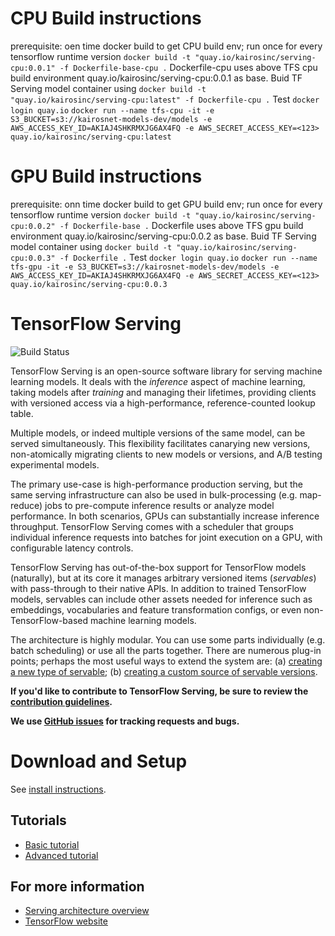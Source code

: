 # CPU Build instructions
prerequisite: oen time docker build to get CPU build env; run once for every tensorflow runtime version 
`docker build -t "quay.io/kairosinc/serving-cpu:0.0.1" -f Dockerfile-base-cpu .`
Dockerfile-cpu uses above TFS cpu build environment quay.io/kairosinc/serving-cpu:0.0.1 as base. Buid TF Serving model container using
`docker build -t "quay.io/kairosinc/serving-cpu:latest" -f Dockerfile-cpu .`
Test 
`docker login quay.io`
`docker run --name tfs-cpu -it -e S3_BUCKET=s3://kairosnet-models-dev/models -e AWS_ACCESS_KEY_ID=AKIAJ4SHKRMXJG6AX4FQ -e AWS_SECRET_ACCESS_KEY=<123> quay.io/kairosinc/serving-cpu:latest`

# GPU Build instructions
prerequisite: onn time docker build to get GPU build env; run once for every tensorflow runtime version 
`docker build -t "quay.io/kairosinc/serving-cpu:0.0.2" -f Dockerfile-base .`
Dockerfile uses above TFS gpu build environment quay.io/kairosinc/serving-cpu:0.0.2 as base. Buid TF Serving model container using
`docker build -t "quay.io/kairosinc/serving-cpu:0.0.3" -f Dockerfile .`
Test 
`docker login quay.io`
`docker run --name tfs-gpu -it -e S3_BUCKET=s3://kairosnet-models-dev/models -e AWS_ACCESS_KEY_ID=AKIAJ4SHKRMXJG6AX4FQ -e AWS_SECRET_ACCESS_KEY=<123> quay.io/kairosinc/serving-cpu:0.0.3`

# TensorFlow Serving

![Build Status](https://storage.googleapis.com/tensorflow-serving-kokoro-build-badges/ubuntu.png)

TensorFlow Serving is an open-source software library for serving
machine learning models. It deals with the *inference* aspect of machine
learning, taking models after *training* and managing their lifetimes, providing
clients with versioned access via a high-performance, reference-counted lookup
table.

Multiple models, or indeed multiple versions of the same model, can be served
simultaneously. This flexibility facilitates canarying new versions,
non-atomically migrating clients to new models or versions, and A/B testing
experimental models.

The primary use-case is high-performance production serving, but the same
serving infrastructure can also be used in bulk-processing (e.g. map-reduce)
jobs to pre-compute inference results or analyze model performance. In both
scenarios, GPUs can substantially increase inference throughput. TensorFlow
Serving comes with a scheduler that groups individual inference requests into
batches for joint execution on a GPU, with configurable latency controls.

TensorFlow Serving has out-of-the-box support for TensorFlow models (naturally),
but at its core it manages arbitrary versioned items (*servables*) with
pass-through to their native APIs. In addition to trained TensorFlow models,
servables can include other assets needed for inference such as embeddings,
vocabularies and feature transformation configs, or even non-TensorFlow-based
machine learning models.

The architecture is highly modular. You can use some parts individually (e.g.
batch scheduling) or use all the parts together. There are numerous plug-in
points; perhaps the most useful ways to extend the system are:
(a) [creating a new type of servable](tensorflow_serving/g3doc/custom_servable.md);
(b) [creating a custom source of servable versions](tensorflow_serving/g3doc/custom_source.md).

**If you'd like to contribute to TensorFlow Serving, be sure to review the
[contribution guidelines](CONTRIBUTING.md).**

**We use [GitHub issues](https://github.com/tensorflow/serving/issues) for
tracking requests and bugs.**

# Download and Setup

See [install instructions](tensorflow_serving/g3doc/setup.md).

## Tutorials

* [Basic tutorial](tensorflow_serving/g3doc/serving_basic.md)
* [Advanced tutorial](tensorflow_serving/g3doc/serving_advanced.md)

## For more information

* [Serving architecture overview](tensorflow_serving/g3doc/architecture_overview.md)
* [TensorFlow website](http://tensorflow.org)
